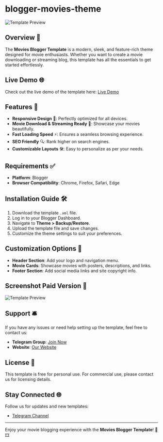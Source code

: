 # blogger-movies-theme

![Template Preview](https://blogger.googleusercontent.com/img/a/AVvXsEhLsf526z791h7ltEKoWzgNfH22M2EQgwYwVC8oJWLfNVdGNDTKNNJg6i6hToJuQZuQW4SK6JnefyUAJ9GdoESk5orwfR0tRQPDs1DfL_LdyWjV1HfF2qNU8aXuvi-gkFTfHxCASTNDj5yavdvqaCDu1N8THS4zHvHF0qgzKknmep48wwI5c0oX1VICEng=w1200)

## Overview 🌟
The **Movies Blogger Template** is a modern, sleek, and feature-rich theme designed for movie enthusiasts. Whether you want to create a movie downloading or streaming blog, this template has all the essentials to get started effortlessly.

## Live Demo 🌐
Check out the live demo of the template here: [Live Demo](https://filmlokhd.in/)

## Features 🚀
- **Responsive Design** 📱: Perfectly optimized for all devices.
- **Movie Download & Streaming Ready** 🎥: Showcase your movies beautifully.
- **Fast Loading Speed** ⚡: Ensures a seamless browsing experience.
- **SEO Friendly** 🔍: Rank higher on search engines.
- **Customizable Layouts** 🛠️: Easy to personalize as per your needs.

## Requirements ✅
- **Platform**: Blogger
- **Browser Compatibility**: Chrome, Firefox, Safari, Edge

## Installation Guide 🛠️
1. Download the template `.xml` file.
2. Log in to your Blogger Dashboard.
3. Navigate to **Theme > Backup/Restore**.
4. Upload the template file and save changes.
5. Customize the theme settings to suit your preferences.

## Customization Options 🎨
- **Header Section**: Add your logo and navigation menu.
- **Movie Cards**: Showcase movies with posters, descriptions, and links.
- **Footer Section**: Add social media links and site copyright info.

## Screenshot Paid Version 📸
![Template Preview](https://blogger.googleusercontent.com/img/a/AVvXsEhvF144Y4kUCei-te1nS-OLR-WXaReEtT0vJQ1psfjgg4t-HhBmQBvoj55d_a7MWUZGsrjM3kNYaLoXObaMICZ_Ju4Rj-LHE4RUwbtPuvtYrOsyi6IjDrJ5wYdQX_F4CZiVke5pAPwlXzNyReElshX6zuiC7wnAi3HMY4krTlLOYlLxOgqxW0cxy7EBQcyH=w1600)

## Support 🛎️
If you have any issues or need help setting up the template, feel free to contact us:
- **Telegram Group**: [Join Now](https://t.me/tsh_design)
- **Website**: [Our Website](https://thesquadhub.blogspot.com/)

## License 📄
This template is free for personal use. For commercial use, please contact us for licensing details.

## Stay Connected 🌐
Follow us for updates and new templates:
- [Telegram Channel](https://t.me/themeskode)

---

Enjoy your movie blogging experience with the **Movies Blogger Template**! 🍿🎞️

